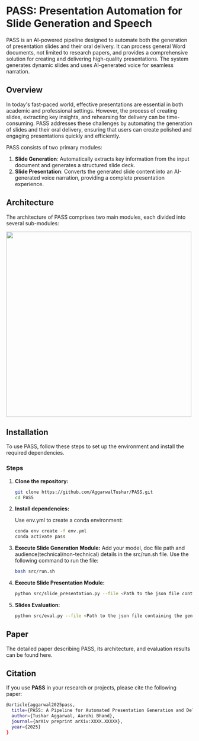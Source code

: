 # PASS: Presentation Automation for Slide Generation and Speech

PASS is an AI-powered pipeline designed to automate both the generation of presentation slides and their oral delivery. It can process general Word documents, not limited to research papers, and provides a comprehensive solution for creating and delivering high-quality presentations. The system generates dynamic slides and uses AI-generated voice for seamless narration.

## Overview

In today's fast-paced world, effective presentations are essential in both academic and professional settings. However, the process of creating slides, extracting key insights, and rehearsing for delivery can be time-consuming. PASS addresses these challenges by automating the generation of slides and their oral delivery, ensuring that users can create polished and engaging presentations quickly and efficiently.

PASS consists of two primary modules:

1. **Slide Generation**: Automatically extracts key information from the input document and generates a structured slide deck.
2. **Slide Presentation**: Converts the generated slide content into an AI-generated voice narration, providing a complete presentation experience.

## Architecture

The architecture of PASS comprises two main modules, each divided into several sub-modules:

<img src="https://github.com/user-attachments/assets/910fc4a9-a76c-427b-81d9-55156eaa91a1" width="500" />


## Installation

To use PASS, follow these steps to set up the environment and install the required dependencies.

### Steps

1. **Clone the repository:**
   ```bash
   git clone https://github.com/AggarwalTushar/PASS.git
   cd PASS

2. **Install dependencies:**
   
    Use env.yml to create a conda environment:
   ```bash
   conda env create -f env.yml
   conda activate pass
   
3. **Execute Slide Generation Module:**
   Add your model, doc file path and audience(technical/non-technical) details in the src/run.sh file. Use the following command to run the file:
   ```bash
   bash src/run.sh
   
4. **Execute Slide Presentation Module:**
   ```bash
   python src/slide_presentation.py --file <Path to the json file containing the content before summarization - ({OUTPUT_DIR}/generations/{model}/content/{AUDIENCE_TYPE)_slide_content.json)>
   
5. **Slides Evaluation:**
   ```bash
   python src/eval.py --file <Path to the json file containing the generated slides - ({OUTPUT_DIR}/generations/{model}/content/{AUDIENCE_TYPE)_slides.json)> --type <Redundancy, Relevance, Coherence>

## Paper
The detailed paper describing PASS, its architecture, and evaluation results can be found here.

## Citation
If you use **PASS** in your research or projects, please cite the following paper:

```bash
@article{aggarwal2025pass,
  title={PASS: A Pipeline for Automated Presentation Generation and Delivery},
  author={Tushar Aggarwal, Aarohi Bhand},
  journal={arXiv preprint arXiv:XXXX.XXXXX},
  year={2025}
}
